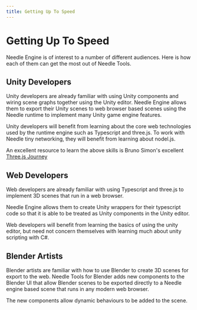 ```yaml
---
title: Getting Up To Speed
---
```


# Getting Up To Speed

Needle Engine is of interest to a number of different audiences. Here is how each of them can get the most out of Needle Tools.

## Unity Developers

Unity developers are already familiar with using Unity components and wiring scene graphs together using the Unity editor. 
Needle Engine allows them to export their Unity scenes to web browser based scenes using the Needle runtime to implement many Unity game engine features.

Unity developers will benefit from learning about the core web technologies used by the runtime engine such as Typescript and three.js. To work with Needle tiny networking, they will benefit from learning about nodel.js.

An excellent resource to learn the above skills is Bruno Simon's excellent [Three.js Journey](https://threejs-journey.com)

## Web Developers

Web developers are already familiar with using Typescript and three.js to implement 3D scenes that run in a web browser.

Needle Engine allows them to create Unity wrappers for their typescript code so that it is able to be treated as Unity components in the Unity editor. 

Web developers will benefit from learning the basics of using the unity editor, but need not concern themselves with learning much about unity scripting with C#.

## Blender Artists

Blender artists are familiar with how to use Blender to create 3D scenes for export to the web. Needle Tools for Blender adds new components to the Blender UI that allow Blender scenes to be exported directly to a Needle engine based scene that runs in any modern web browser. 

The new components allow dynamic behaviours to be added to the scene.